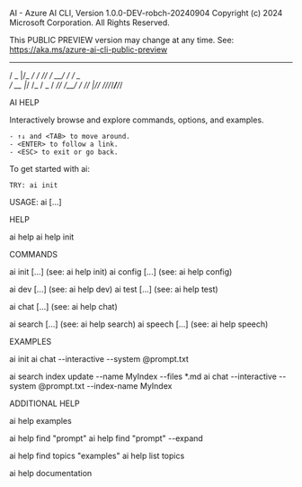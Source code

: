 AI - Azure AI CLI, Version 1.0.0-DEV-robch-20240904
Copyright (c) 2024 Microsoft Corporation. All Rights Reserved.

This PUBLIC PREVIEW version may change at any time.
See: https://aka.ms/azure-ai-cli-public-preview

   ___  _____   __ __ ___ _   ___ 
  / _ |/_  _/  / // / __/ /  / _ \
 / __ |_/ /_  / _  / _// /__/ ___/
/_/ |_/____/ /_//_/___/____/_/   


AI HELP

  Interactively browse and explore commands, options, and examples. 

    - ↑↓ and <TAB> to move around.
    - <ENTER> to follow a link.
    - <ESC> to exit or go back.

  To get started with ai: 
  
    TRY: ai init

USAGE: ai <command> [...]

HELP

  ai help
  ai help init

COMMANDS

  ai init [...]             (see: ai help init)
  ai config [...]           (see: ai help config)

  ai dev [...]              (see: ai help dev)
  ai test [...]             (see: ai help test)

  ai chat [...]             (see: ai help chat)

  ai search [...]           (see: ai help search)
  ai speech [...]           (see: ai help speech)

EXAMPLES

  ai init
  ai chat --interactive --system @prompt.txt

  ai search index update --name MyIndex --files *.md
  ai chat --interactive --system @prompt.txt --index-name MyIndex

ADDITIONAL HELP

  ai help examples

  ai help find "prompt"
  ai help find "prompt" --expand

  ai help find topics "examples"
  ai help list topics

  ai help documentation

